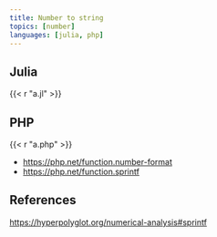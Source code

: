 ```yaml
---
title: Number to string
topics: [number]
languages: [julia, php]
---
```


## Julia

{{< r "a.jl" >}}

## PHP

{{< r "a.php" >}}

- <https://php.net/function.number-format>
- <https://php.net/function.sprintf>

## References

<https://hyperpolyglot.org/numerical-analysis#sprintf>
